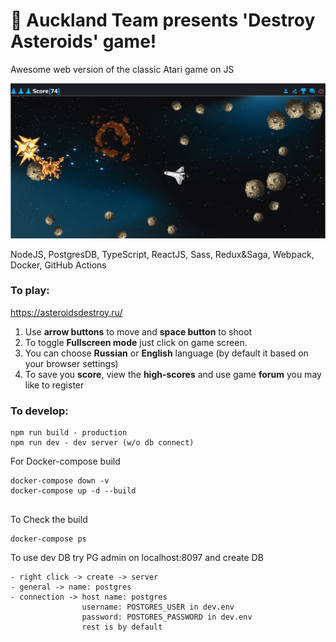 # 🚀 Auckland Team presents 'Destroy Asteroids' game!

Awesome web version of the classic Atari game on JS

![](./static/images/screenshot.jpg "Game Page Screenshot")

NodeJS, PostgresDB, TypeScript, ReactJS, Sass, Redux&Saga, Webpack, Docker, GitHub Actions

### To play: 
https://asteroidsdestroy.ru/

1. Use **arrow buttons** to move and **space button** to shoot
2. To toggle **Fullscreen mode** just click on game screen.
3. You can choose **Russian** or **English** language (by default it based on your browser settings)
4. To save you **score**, view the **high-scores** and use game **forum** you may like to register

### To develop: 

```
npm run build - production
npm run dev - dev server (w/o db connect)
```

For Docker-compose build
```
docker-compose down -v
docker-compose up -d --build
    
```
To Check the build
```
docker-compose ps
```
To use dev DB try PG admin on localhost:8097 and create DB
```
- right click -> create -> server
- general -> name: postgres
- connection -> host name: postgres
                username: POSTGRES_USER in dev.env
                password: POSTGRES_PASSWORD in dev.env
                rest is by default
```

